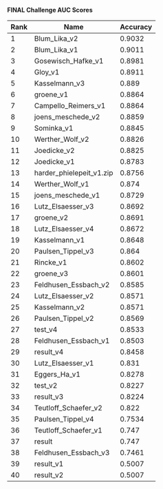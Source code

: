 **FINAL Challenge AUC Scores**


|Rank|Name|Accuracy|
|----|-----|---|
|1|Blum_Lika_v2|0.9032| 
|2|Blum_Lika_v1|0.9011| 
|3|Gosewisch_Hafke_v1|0.8981| 
|4|Gloy_v1|0.8911| 
|5|Kasselmann_v3|0.889| 
|6|groene_v1|0.8864| 
|7|Campello_Reimers_v1|0.8864| 
|8|joens_meschede_v2|0.8859| 
|9|Sominka_v1|0.8845| 
|10|Werther_Wolf_v2|0.8826| 
|11|Joedicke_v2|0.8825| 
|12|Joedicke_v1|0.8783| 
|13|harder_phielepeit_v1.zip|0.8756| 
|14|Werther_Wolf_v1|0.874| 
|15|joens_meschede_v1|0.8729| 
|16|Lutz_Elsaesser_v3|0.8692| 
|17|groene_v2|0.8691| 
|18|Lutz_Elsaesser_v4|0.8672| 
|19|Kasselmann_v1|0.8648| 
|20|Paulsen_Tippel_v3|0.864| 
|21|Rincke_v1|0.8602| 
|22|groene_v3|0.8601| 
|23|Feldhusen_Essbach_v2|0.8585| 
|24|Lutz_Elsaesser_v2|0.8571| 
|25|Kasselmann_v2|0.8571| 
|26|Paulsen_Tippel_v2|0.8569| 
|27|test_v4|0.8533| 
|28|Feldhusen_Essbach_v1|0.8503| 
|29|result_v4|0.8458| 
|30|Lutz_Elsaesser_v1|0.831| 
|31|Eggers_Ha_v1|0.8278| 
|32|test_v2|0.8227| 
|33|result_v3|0.8224| 
|34|Teutloff_Schaefer_v2|0.822| 
|35|Paulsen_Tippel_v4|0.7534| 
|36|Teutloff_Schaefer_v1|0.747| 
|37|result|0.747| 
|38|Feldhusen_Essbach_v3|0.7461| 
|39|result_v1|0.5007| 
|40|result_v2|0.5007| 
